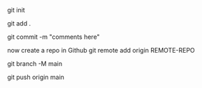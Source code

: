 git init

git add .

git commit -m "comments here"

now create a repo in Github
git remote add origin REMOTE-REPO

git branch -M main

git push origin main

